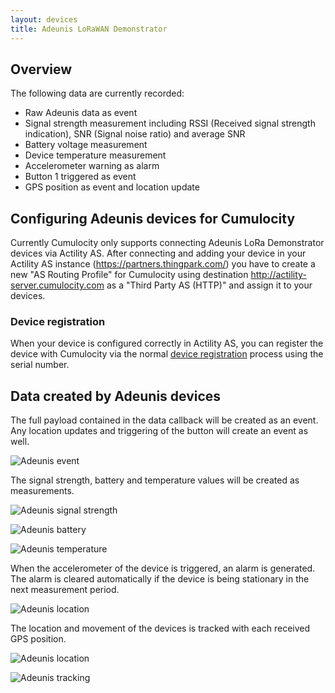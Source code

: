 ```yaml
---
layout: devices
title: Adeunis LoRaWAN Demonstrator 
---
```


## Overview

The following data are currently recorded:

* Raw Adeunis data as event
* Signal strength measurement including RSSI (Received signal strength indication), SNR (Signal noise ratio) and average SNR
* Battery voltage measurement
* Device temperature measurement
* Accelerometer warning  as alarm
* Button 1 triggered as event
* GPS position as event and location update

## Configuring Adeunis devices for Cumulocity

Currently Cumulocity only supports connecting Adeunis LoRa Demonstrator devices via Actility AS. After connecting and adding your device in your Actility AS instance (https://partners.thingpark.com/) you have to create a new "AS Routing Profile" for Cumulocity using destination http://actility-server.cumulocity.com as a "Third Party AS (HTTP)" and assign it to your devices.

### Device registration

When your device is configured correctly in Actility AS, you can register the device with Cumulocity via the normal [device registration](http://www.cumulocity.com/guides/users-guide/device-management/#device-registration) process using the serial number.

## Data created by Adeunis devices

The full payload contained in the data callback will be created as an event. Any location updates and triggering of the button will create an event as well. 

![Adeunis event](/guides/devices/adeunis/adeunis_event.png)

The signal strength, battery and temperature values will be created as measurements.

![Adeunis signal strength](/guides/devices/adeunis/adeunis_signalstrength.png)

![Adeunis battery](/guides/devices/adeunis/adeunis_battery.png)

![Adeunis temperature](/guides/devices/adeunis/adeunis_temperature.png)

When the accelerometer of the device is triggered, an alarm is generated. The alarm is cleared automatically if the device is being stationary in the next measurement period.

![Adeunis location](/guides/devices/adeunis/adeunis_alarm.png)

The location and movement of the devices is tracked with each received GPS position.

![Adeunis location](/guides/devices/adeunis/adeunis_location.png)

![Adeunis tracking](/guides/devices/adeunis/adeunis_tracking.png)
